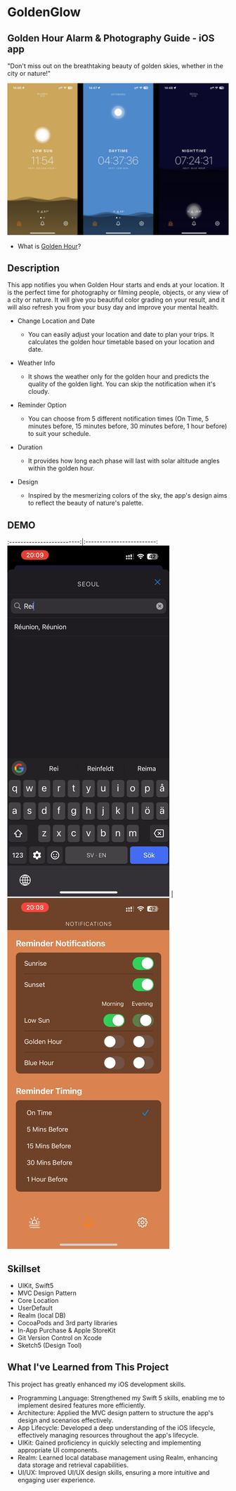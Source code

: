# GoldenGlow
## Golden Hour Alarm & Photography Guide - iOS app
"Don't miss out on the breathtaking beauty of golden skies, whether in the city or nature!"

![GoldenGlow Example](/README/golden_glow_demo.JPG)

- What is [Golden Hour](https://en.wikipedia.org/wiki/Golden_hour_(photography))?

## Description
This app notifies you when Golden Hour starts and ends at your location. It is the perfect time for photography or filming people, objects, or any view of a city or nature. It will give you beautiful color grading on your result, and it will also refresh you from your busy day and improve your mental health.

- Change Location and Date
  - You can easily adjust your location and date to plan your trips. It calculates the golden hour timetable based on your location and date.

- Weather Info
  - It shows the weather only for the golden hour and predicts the quality of the golden light. You can skip the notification when it's cloudy.

- Reminder Option
  - You can choose from 5 different notification times (On Time, 5 minutes before, 15 minutes before, 30 minutes before, 1 hour before) to suit your schedule.

- Duration
  - It provides how long each phase will last with solar altitude angles within the golden hour.

- Design
  - Inspired by the mesmerizing colors of the sky, the app's design aims to reflect the beauty of nature's palette.

## DEMO
:-------------------------:|:-------------------------:
![](/README/demo1.GIF)  |  ![](README/demo2.GIF)

## Skillset
- UIKit, Swift5
- MVC Design Pattern
- Core Location
- UserDefault
- Realm (local DB)
- CocoaPods and 3rd party libraries
- In-App Purchase & Apple StoreKit
- Git Version Control on Xcode 
- Sketch5 (Design Tool)

## What I've Learned from This Project
This project has greatly enhanced my iOS development skills.

- Programming Language: Strengthened my Swift 5 skills, enabling me to implement desired features more efficiently.
- Architecture: Applied the MVC design pattern to structure the app's design and scenarios effectively.
- App Lifecycle: Developed a deep understanding of the iOS lifecycle, effectively managing resources throughout the app's lifecycle.
- UIKit: Gained proficiency in quickly selecting and implementing appropriate UI components.
- Realm: Learned local database management using Realm, enhancing data storage and retrieval capabilities.
- UI/UX: Improved UI/UX design skills, ensuring a more intuitive and engaging user experience.




